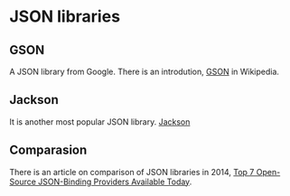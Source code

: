 # JSON libraries
## GSON
A JSON library from Google. There is an introdution, [GSON](https://en.wikipedia.org/wiki/Gson) in Wikipedia.

## Jackson
It is another most popular JSON library. [Jackson](https://github.com/FasterXML/jackson)

## Comparasion
There is an article on comparison of JSON libraries in 2014, [Top 7 Open-Source JSON-Binding Providers Available Today](https://www.developer.com/lang/jscript/top-7-open-source-json-binding-providers-available-today.html).


